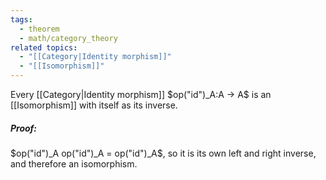 ```yaml
---
tags:
  - theorem
  - math/category_theory
related topics:
  - "[[Category|Identity morphism]]"
  - "[[Isomorphism]]"
---
```

Every [[Category|Identity morphism]] $op("id")_A:A -> A$ is an [[Isomorphism]] with itself as its inverse.
##### Proof:
$op("id")_A op("id")_A = op("id")_A$, so it is its own left and right inverse, and therefore an isomorphism.